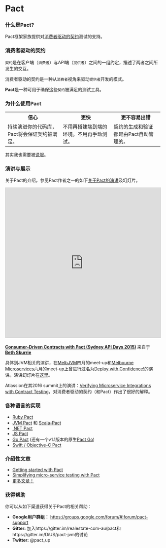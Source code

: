 # Pact

### 什么是Pact?

Pact框架家族提供对[消费者驱动的契约](http://martinfowler.com/articles/consumerDrivenContracts.html)测试的支持。

### 消费者驱动的契约
`契约`是在客户端（`消费者`）与API端（`提供者`）之间的一组约定，描述了两者之间所发生的交互。

消费者驱动的契约是一种从`消费者`视角来驱动`提供者`开发的模式。

**Pact**是一种可用于确保这些`契约`被满足的测试工具。

### 为什么使用Pact

<table>
  <tr>
    <th>信心</th>
    <th>更快</th>
    <th>更不容易出错</th>
  </tr>
  <tr>
    <td>
    持续演进你的代码库，Pact将会保证契约被满足。
    </td>
    <td>
    不用再搭建端到端的环境。不用再手动测试。</td>
    <td>
    契约的生成和验证都是由Pact自动管理的。
    </td>
  </tr>
</table>

其实我也需要被[说服](faq/convinceme.html)。

### 演讲与展示

关于Pact的介绍，参见Pact作者之一的如下[关于Pact的演讲](http://www.infoq.com/presentations/pact)及幻灯片。
<p style="text-align: center;">
<iframe src="http://www.slideshare.net/slideshow/embed_code/key/f4e6DF51EttgzJ" width="595" height="485" frameborder="0" marginwidth="0" marginheight="0" scrolling="no" style="border:1px solid #CCC; border-width:1px; margin-bottom:5px; max-width: 100%;" allowfullscreen> </iframe> <div style="margin-bottom:5px"> <strong> <a href="http://www.slideshare.net/bethesque/pact-44565612" title="Consumer-Driven Contracts with Pact (Sydney API Days 2015)" target="_blank">Consumer-Driven Contracts with Pact (Sydney API Days 2015)</a> </strong> 来自于 <strong><a target="_blank" href="http://www.slideshare.net/bethesque">Beth Skurrie</a></strong> </div>
</p>

具体到JVM相关的演讲，在[MelbJVM](http://www.meetup.com/en-AU/Melbourne-Java-JVM-Users-Group/)四月的meet-up和[Melbourne Microservices](http://www.meetup.com/en-AU/Melbourne-Microservices/)六月的meet-up上曾进行过名为[Deploy with Confidence!](https://www.youtube.com/watch?v=h-79QmIV824)的演讲。演讲幻灯片在[这里](media/Pact%20-%20Deploy%20with%20Confidence!.pdf)。

Atlassion在其2016 summit上的演讲：[Verifying Microservice Integrations with Contract Testing](https://www.youtube.com/watch?v=-6x6XBDf9sQ&feature=youtu.be)，对消费者驱动的契约（和Pact）作出了很好的解释。

### 各种语言的实现
- [Ruby Pact](https://github.com/realestate-com-au/pact)
- [JVM Pact](https://github.com/DiUS/pact-jvm) 和 [Scala-Pact](https://github.com/ITV/scala-pact)
- [.NET Pact](https://github.com/SEEK-Jobs/pact-net)
- [JS Pact](https://github.com/DiUS/pact-consumer-js-dsl)
- [Go Pact](https://github.com/pact-foundation/pact-go) (还有一个v1.1版本的原生[Pact Go](https://github.com/SEEK-Jobs/pact-go))
- [Swift / Objective-C Pact](https://github.com/DiUS/pact-consumer-swift)


### 介绍性文章

* [Getting started with Pact](http://dius.com.au/2016/02/03/microservices-pact/)
* [Simplifying micro-service testing with Pact](http://dius.com.au/2014/05/19/simplifying-micro-service-testing-with-pacts/)
* [更多文章！](https://github.com/realestate-com-au/pact/wiki/News,-blogs,-videos-and-articles)


### 获得帮助
你可以从如下渠道获得关于Pact的相关帮助：

* **Google用户群组：** https://groups.google.com/forum/#!forum/pact-support
* **Gitter:** 加入https://gitter.im/realestate-com-au/pact和https://gitter.im/DiUS/pact-jvm的讨论
* **Twitter:** @pact_up
